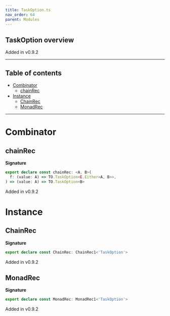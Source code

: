```yaml
---
title: TaskOption.ts
nav_order: 64
parent: Modules
---
```


## TaskOption overview

Added in v0.9.2

---

<h2 class="text-delta">Table of contents</h2>

- [Combinator](#combinator)
  - [chainRec](#chainrec)
- [Instance](#instance)
  - [ChainRec](#chainrec)
  - [MonadRec](#monadrec)

---

# Combinator

## chainRec

**Signature**

```ts
export declare const chainRec: <A, B>(
  f: (value: A) => TO.TaskOption<E.Either<A, B>>,
) => (value: A) => TO.TaskOption<B>
```

Added in v0.9.2

# Instance

## ChainRec

**Signature**

```ts
export declare const ChainRec: ChainRec1<'TaskOption'>
```

Added in v0.9.2

## MonadRec

**Signature**

```ts
export declare const MonadRec: MonadRec1<'TaskOption'>
```

Added in v0.9.2
